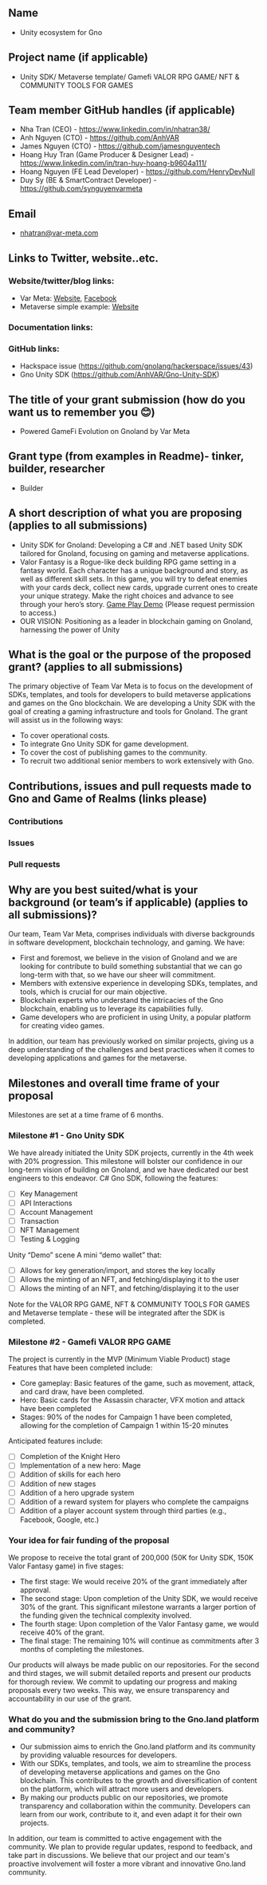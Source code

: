 ## Name
- Unity ecosystem for Gno

## Project name (if applicable)
- Unity SDK/ Metaverse template/ Gamefi VALOR RPG GAME/ NFT & COMMUNITY TOOLS FOR GAMES

## Team member GitHub handles (if applicable)
- Nha Tran (CEO) - https://www.linkedin.com/in/nhatran38/
- Anh Nguyen (CTO) - https://github.com/AnhVAR
- James Nguyen (CTO) - https://github.com/jamesnguyentech
- Hoang Huy Tran (Game Producer & Designer Lead) -  https://www.linkedin.com/in/tran-huy-hoang-b9604a111/
- Hoang Nguyen (FE Lead Developer) - https://github.com/HenryDevNull
- Duy Sy (BE & SmartContract Developer) - https://github.com/synguyenvarmeta

## Email
- nhatran@var-meta.com 

## Links to Twitter, website..etc.
### Website/twitter/blog links:
- Var Meta: [Website](https://www.var-meta.com/), [Facebook](https://www.facebook.com/varmeta.techcompany)
- Metaverse simple example: [Website](https://metaverse.var-meta.com/)

### Documentation links:

### GitHub links:
- Hackspace issue (https://github.com/gnolang/hackerspace/issues/43)
- Gno Unity SDK (https://github.com/AnhVAR/Gno-Unity-SDK)

## The title of your grant submission (how do you want us to remember you 😊)
- Powered GameFi Evolution on Gnoland by Var Meta

## Grant type (from examples in Readme)- tinker, builder, researcher
- Builder

## A short description of what you are proposing (applies to all submissions)
- Unity SDK for Gnoland: Developing a C# and .NET based Unity SDK tailored for Gnoland, focusing on gaming and metaverse applications.
- Valor Fantasy is a Rogue-like deck building RPG game setting in a fantasy world. Each character has a unique background and story, as well as different skill sets. In this game, you will try to defeat enemies with your cards deck, collect new cards, upgrade current ones to create your unique strategy. Make the right choices and advance to see through your hero’s story.
[Game Play Demo](https://drive.google.com/drive/u/0/folders/1v5n6-eM5JVt6fE004lZcDv6kUihqZBpk) (Please request permission to access.)
- OUR VISION: Positioning as a leader in blockchain gaming on Gnoland, harnessing the power of Unity

## What is the goal or the purpose of the proposed grant? (applies to all submissions)
The primary objective of Team Var Meta is to focus on the development of SDKs, templates, and tools for developers to build metaverse applications and games on the Gno blockchain. We are developing a Unity SDK with the goal of creating a gaming infrastructure and tools for Gnoland. The grant will assist us in the following ways:
- To cover operational costs.
- To integrate Gno Unity SDK for game development.
- To cover the cost of publishing games to the community.
- To recruit two additional senior members to work extensively with Gno.

## Contributions, issues and pull requests made to Gno and Game of Realms (links please)
### Contributions

### Issues

### Pull requests

## Why are you best suited/what is your background (or team’s if applicable) (applies to all submissions)?
Our team, Team Var Meta, comprises individuals with diverse backgrounds in software development, blockchain technology, and gaming. We have:
- First and foremost, we believe in the vision of Gnoland and we are looking for contribute to build something substantial that we can go long-term with that, so we have our sheer will commitment.
- Members with extensive experience in developing SDKs, templates, and tools, which is crucial for our main objective.
- Blockchain experts who understand the intricacies of the Gno blockchain, enabling us to leverage its capabilities fully.
- Game developers who are proficient in using Unity, a popular platform for creating video games.

In addition, our team has previously worked on similar projects, giving us a deep understanding of the challenges and best practices when it comes to developing applications and games for the metaverse.

## Milestones and overall time frame of your proposal
Milestones are set at a time frame of 6 months.

### Milestone #1 - Gno Unity SDK 
We have already initiated the Unity SDK projects, currently in the 4th week with 20% progression. This milestone will bolster our confidence in our long-term vision of building on Gnoland, and we have dedicated our best engineers to this endeavor.
C# Gno SDK, following the features:
- [ ] Key Management 
- [ ] API Interactions
- [ ] Account Management
- [ ] Transaction
- [ ] NFT Management
- [ ] Testing & Logging

Unity “Demo” scene
A mini “demo wallet” that:
- [ ] Allows for key generation/import, and stores the key locally
- [ ] Allows the minting of an NFT, and fetching/displaying it to the user
- [ ] Allows the minting of an NFT, and fetching/displaying it to the user

Note for the VALOR RPG GAME, NFT & COMMUNITY TOOLS FOR GAMES and Metaverse template - these will be integrated after the SDK is completed.

### Milestone #2 - Gamefi VALOR RPG GAME
The project is currently in the MVP (Minimum Viable Product) stage
Features that have been completed include:
- Core gameplay: Basic features of the game, such as movement, attack, and card draw, have been completed.
- Hero: Basic cards for the Assassin character, VFX motion and attack have been completed
- Stages: 90% of the nodes for Campaign 1 have been completed, allowing for the completion of Campaign 1 within 15-20 minutes

Anticipated features include:
- [ ] Completion of the Knight Hero
- [ ] Implementation of a new hero: Mage
- [ ] Addition of skills for each hero
- [ ] Addition of new stages
- [ ] Addition of a hero upgrade system
- [ ] Addition of a reward system for players who complete the campaigns
- [ ] Addition of a player account system through third parties (e.g., Facebook, Google, etc.)

### Your idea for fair funding of the proposal
We propose to receive the total grant of 200,000 (50K for Unity SDK, 150K Valor Fantasy game) in five stages:
- The first stage: We would receive 20% of the grant immediately after approval.
- The second stage: Upon completion of the Unity SDK, we would receive 30% of the grant. This significant milestone warrants a larger portion of the funding given the technical complexity involved.
- The fourth stage: Upon completion of the Valor Fantasy game, we would receive 40% of the grant.
- The final stage: The remaining 10% will continue as commitments after 3 months of completing the milestones.

Our products will always be made public on our repositories. For the second and third stages, we will submit detailed reports and present our products for thorough review. 
We commit to updating our progress and making proposals every two weeks. This way, we ensure transparency and accountability in our use of the grant.

### What do you and the submission bring to the Gno.land platform and community?
- Our submission aims to enrich the Gno.land platform and its community by providing valuable resources for developers.
- With our SDKs, templates, and tools, we aim to streamline the process of developing metaverse applications and games on the Gno blockchain. This contributes to the growth and diversification of content on the platform, which will attract more users and developers.
- By making our products public on our repositories, we promote transparency and collaboration within the community. Developers can learn from our work, contribute to it, and even adapt it for their own projects.
  
In addition, our team is committed to active engagement with the community. We plan to provide regular updates, respond to feedback, and take part in discussions. We believe that our project and our team's proactive involvement will foster a more vibrant and innovative Gno.land community.
